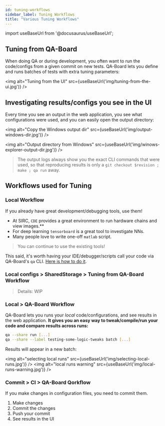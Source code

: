 ```yaml
---
id: tuning-workflows
sidebar_label: Tuning Workflows
title: "Various Tuning Workflows"
---
```

import useBaseUrl from '@docusaurus/useBaseUrl';


## Tuning from QA-Board
When doing QA or during development, you often want to run the code/configs from a given commit on new tests. QA-Board lets you define and runs batches of tests with extra tuning parameters:

<img alt="Tuning from the UI" src={useBaseUrl('img/tuning-from-the-ui.jpg')} />

## Investigating results/configs you see in the UI
Every time you see an output in the web application, you see what configurations were used, and you can easily open the output directory:

<img alt="Copy the Windows output dir" src={useBaseUrl('img/output-windows-dir.jpg')} />

<img alt="Output directory from Windows" src={useBaseUrl('img/winows-explorer-output-dir.jpg')} />

> The output logs always show you the exact CLI commands that were used, so that reproducing results is only a `git checkout $revision ; make ; qa run` away.


## Workflows used for Tuning
### **Local** Workflow
If you already have great development/debugging tools, use them!
- At SIRC, `CDE` provides a great environment to run hardware chains and view images.**
- For deep learning `tensorboard` is a great tool to investigate NNs.
- Many people love to write one-off `matlab` script.

> You can continue to use the existing tools!

This said, it's worth having your IDE/debugger/scripts call your code via QA-Board's `qa` CLI. [Here is how to do it](debugging).

### **Local configs > SharedStorage > Tuning from QA-Board** Workflow
> Details: WIP

### **Local > QA-Board** Workflow
QA-Board lets you runs your *local* code/configurations, and see results in the web application. **It gives you an easy way to tweak/compile/run your code and compare results across runs:**

```bash
qa --share run [...]
qa --share --label testing-some-logic-tweaks batch [...]
```

Results will appear in a new batch:

<img alt="selecting local runs" src={useBaseUrl('img/selecting-local-runs.jpg')} />
<img alt="local runs warning" src={useBaseUrl('img/local-runs-warning.jpg')} />


### **Commit > CI > QA-Board** Qorkflow
If you make changes in configuration files, you need to commit them.
1. Make changes
2. Commit the changes
3. Push your commit
4. See results in the UI

